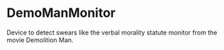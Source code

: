 DemoManMonitor
==============

Device to detect swears like the verbal morality statute monitor from the movie Demolition Man.

